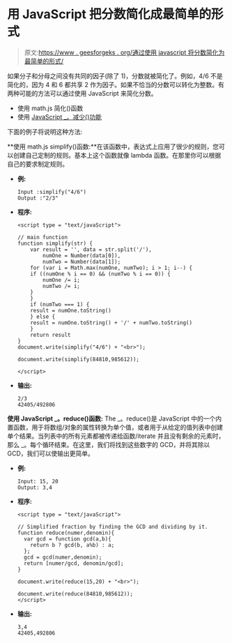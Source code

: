 # 用 JavaScript 把分数简化成最简单的形式

> 原文:[https://www . geesforgeks . org/通过使用 javascript 将分数简化为最简单的形式/](https://www.geeksforgeeks.org/reduce-a-fraction-to-its-simplest-form-by-using-javascript/)

如果分子和分母之间没有共同的因子(除了 1)，分数就被简化了。例如，4/6 不是简化的，因为 4 和 6 都共享 2 作为因子。如果不恰当的分数可以转化为整数。有两种可能的方法可以通过使用 JavaScript 来简化分数。

*   使用 math.js 简化()函数
*   使用 [JavaScript _。减少()功能](https://www.geeksforgeeks.org/javascript-_-reduce-with-examples/)

下面的例子将说明这种方法:

**使用 math.js simplify()函数:**在该函数中，表达式上应用了很少的规则，您可以创建自己定制的规则。基本上这个函数就像 lambda 函数。在那里你可以根据自己的要求制定规则。

*   **例:**

    ```
    Input :simplify("4/6") 
    Output :"2/3"
    ```

*   **程序:**

    ```
    <script type = "text/javaScript">

    // main function
    function simplify(str) {
        var result = '', data = str.split('/'), 
            numOne = Number(data[0]), 
            numTwo = Number(data[1]);
        for (var i = Math.max(numOne, numTwo); i > 1; i--) {
        if ((numOne % i == 0) && (numTwo % i == 0)) {
            numOne /= i;
            numTwo /= i;
        }
        }
        if (numTwo === 1) {
        result = numOne.toString()
        } else {
        result = numOne.toString() + '/' + numTwo.toString()
        }
        return result
    }
    document.write(simplify("4/6") + "<br>");

    document.write(simplify(84810,985612));

    </script>                    
    ```

*   **输出:**

    ```
    2/3
    42405/492806
    ```

**使用 JavaScript _。reduce()函数:** The _。reduce()是 JavaScript 中的一个内置函数，用于将数组/对象的属性转换为单个值，或者用于从给定的值列表中创建单个结果。当列表中的所有元素都被传递给函数/iterate 并且没有剩余的元素时，那么 _。每个循环结束。在这里，我们将找到这些数字的 GCD，并将其除以 GCD，我们可以使输出更简单。

*   **例:**

    ```
    Input: 15, 20
    Output: 3,4
    ```

*   **程序:**

    ```
    <script type = "text/javaScript">

    // Simplified fraction by finding the GCD and dividing by it.
    function reduce(numer,denomin){
      var gcd = function gcd(a,b){
        return b ? gcd(b, a%b) : a;
      };
      gcd = gcd(numer,denomin);
      return [numer/gcd, denomin/gcd];
    }

    document.write(reduce(15,20) + "<br>");

    document.write(reduce(84810,985612));
    </script>                    
    ```

*   **输出:**

    ```
    3,4
    42405,492806
    ```